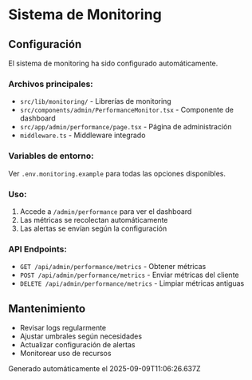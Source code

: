 # Sistema de Monitoring

## Configuración

El sistema de monitoring ha sido configurado automáticamente.

### Archivos principales:
- `src/lib/monitoring/` - Librerías de monitoring
- `src/components/admin/PerformanceMonitor.tsx` - Componente de dashboard
- `src/app/admin/performance/page.tsx` - Página de administración
- `middleware.ts` - Middleware integrado

### Variables de entorno:
Ver `.env.monitoring.example` para todas las opciones disponibles.

### Uso:
1. Accede a `/admin/performance` para ver el dashboard
2. Las métricas se recolectan automáticamente
3. Las alertas se envían según la configuración

### API Endpoints:
- `GET /api/admin/performance/metrics` - Obtener métricas
- `POST /api/admin/performance/metrics` - Enviar métricas del cliente
- `DELETE /api/admin/performance/metrics` - Limpiar métricas antiguas

## Mantenimiento

- Revisar logs regularmente
- Ajustar umbrales según necesidades
- Actualizar configuración de alertas
- Monitorear uso de recursos

Generado automáticamente el 2025-09-09T11:06:26.637Z




